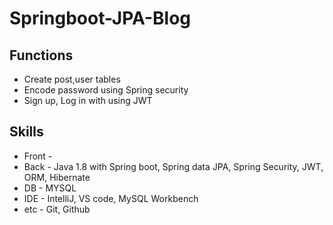 # Springboot-JPA-Blog

## Functions
* Create post,user tables
* Encode password using Spring security
* Sign up, Log in with using JWT

## Skills
* Front - 
* Back - Java 1.8 with Spring boot, Spring data JPA, Spring Security, JWT, ORM, Hibernate 
* DB - MYSQL
* IDE - IntelliJ, VS code,  MySQL Workbench
* etc - Git, Github
